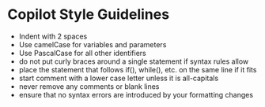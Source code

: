 # Copilot Style Guidelines

- Indent with 2 spaces
- Use camelCase for variables and parameters
- Use PascalCase for all other identifiers
- do not put curly braces around a single statement if syntax rules allow
- place the statement that follows if(), while(), etc. on the same line if it fits
- start comment with a lower case letter unless it is all-capitals
- never remove any comments or blank lines
- ensure that no syntax errors are introduced by your formatting changes
